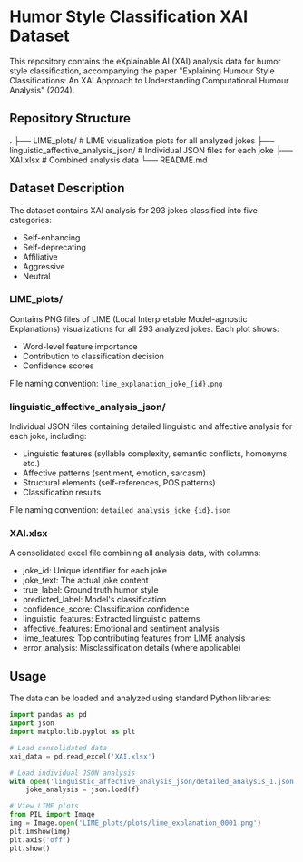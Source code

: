 # Humor Style Classification XAI Dataset

This repository contains the eXplainable AI (XAI) analysis data for humor style classification, accompanying the paper "Explaining Humour Style Classifications: An XAI Approach to Understanding Computational Humour Analysis" (2024).

## Repository Structure
.
├── LIME_plots/             # LIME visualization plots for all analyzed jokes
├── linguistic_affective_analysis_json/  # Individual JSON files for each joke
├── XAI.xlsx                # Combined analysis data
└── README.md

## Dataset Description

The dataset contains XAI analysis for 293 jokes classified into five categories:
- Self-enhancing
- Self-deprecating
- Affiliative
- Aggressive
- Neutral

### LIME_plots/
Contains PNG files of LIME (Local Interpretable Model-agnostic Explanations) visualizations for all 293 analyzed jokes. Each plot shows:
- Word-level feature importance
- Contribution to classification decision
- Confidence scores

File naming convention: `lime_explanation_joke_{id}.png`

### linguistic_affective_analysis_json/
Individual JSON files containing detailed linguistic and affective analysis for each joke, including:
- Linguistic features (syllable complexity, semantic conflicts, homonyms, etc.)
- Affective patterns (sentiment, emotion, sarcasm)
- Structural elements (self-references, POS patterns)
- Classification results

File naming convention: `detailed_analysis_joke_{id}.json`

### XAI.xlsx
A consolidated excel file combining all analysis data, with columns:
- joke_id: Unique identifier for each joke
- joke_text: The actual joke content
- true_label: Ground truth humor style
- predicted_label: Model's classification
- confidence_score: Classification confidence
- linguistic_features: Extracted linguistic patterns
- affective_features: Emotional and sentiment analysis
- lime_features: Top contributing features from LIME analysis
- error_analysis: Misclassification details (where applicable)

## Usage

The data can be loaded and analyzed using standard Python libraries:

```python
import pandas as pd
import json
import matplotlib.pyplot as plt

# Load consolidated data
xai_data = pd.read_excel('XAI.xlsx')

# Load individual JSON analysis
with open('linguistic_affective_analysis_json/detailed_analysis_1.json', 'r') as f:
    joke_analysis = json.load(f)

# View LIME plots
from PIL import Image
img = Image.open('LIME_plots/plots/lime_explanation_0001.png')
plt.imshow(img)
plt.axis('off')
plt.show()